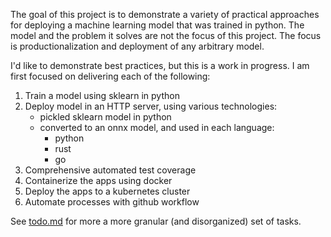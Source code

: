 The goal of this project is to demonstrate a variety of practical approaches for deploying a machine learning model that was trained in python. The model and the problem it solves are not the focus of this project. The focus is productionalization and deployment of any arbitrary model.

I'd like to demonstrate best practices, but this is a work in progress. I am first focused on delivering each of the following:

1. Train a model using sklearn in python
2. Deploy model in an HTTP server, using various technologies:
   - pickled sklearn model in python
   - converted to an onnx model, and used in each language:
     - python
     - rust
     - go
3. Comprehensive automated test coverage
4. Containerize the apps using docker
5. Deploy the apps to a kubernetes cluster
6. Automate processes with github workflow

See [todo.md](todo.md) for more a more granular (and disorganized) set of tasks.
